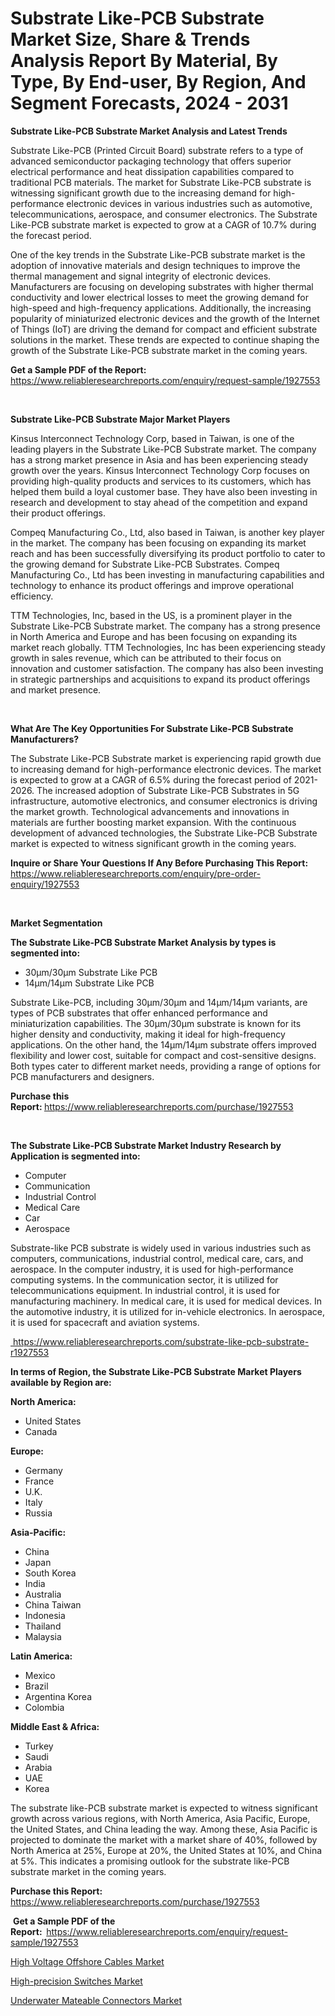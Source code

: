 <p><h1>Substrate Like-PCB Substrate Market Size, Share & Trends Analysis Report By Material, By Type, By End-user, By Region, And Segment Forecasts, 2024 - 2031</h1></p><p><strong>Substrate Like-PCB Substrate Market Analysis and Latest Trends</strong></p>
<p><p>Substrate Like-PCB (Printed Circuit Board) substrate refers to a type of advanced semiconductor packaging technology that offers superior electrical performance and heat dissipation capabilities compared to traditional PCB materials. The market for Substrate Like-PCB substrate is witnessing significant growth due to the increasing demand for high-performance electronic devices in various industries such as automotive, telecommunications, aerospace, and consumer electronics. The Substrate Like-PCB substrate market is expected to grow at a CAGR of 10.7% during the forecast period.</p><p>One of the key trends in the Substrate Like-PCB substrate market is the adoption of innovative materials and design techniques to improve the thermal management and signal integrity of electronic devices. Manufacturers are focusing on developing substrates with higher thermal conductivity and lower electrical losses to meet the growing demand for high-speed and high-frequency applications. Additionally, the increasing popularity of miniaturized electronic devices and the growth of the Internet of Things (IoT) are driving the demand for compact and efficient substrate solutions in the market. These trends are expected to continue shaping the growth of the Substrate Like-PCB substrate market in the coming years.</p></p>
<p><strong>Get a Sample PDF of the Report:&nbsp;</strong> <a href="https://www.reliableresearchreports.com/enquiry/request-sample/1927553">https://www.reliableresearchreports.com/enquiry/request-sample/1927553</a></p>
<p>&nbsp;</p>
<p><strong>Substrate Like-PCB Substrate Major Market Players</strong></p>
<p><p>Kinsus Interconnect Technology Corp, based in Taiwan, is one of the leading players in the Substrate Like-PCB Substrate market. The company has a strong market presence in Asia and has been experiencing steady growth over the years. Kinsus Interconnect Technology Corp focuses on providing high-quality products and services to its customers, which has helped them build a loyal customer base. They have also been investing in research and development to stay ahead of the competition and expand their product offerings.</p><p>Compeq Manufacturing Co., Ltd, also based in Taiwan, is another key player in the market. The company has been focusing on expanding its market reach and has been successfully diversifying its product portfolio to cater to the growing demand for Substrate Like-PCB Substrates. Compeq Manufacturing Co., Ltd has been investing in manufacturing capabilities and technology to enhance its product offerings and improve operational efficiency.</p><p>TTM Technologies, Inc, based in the US, is a prominent player in the Substrate Like-PCB Substrate market. The company has a strong presence in North America and Europe and has been focusing on expanding its market reach globally. TTM Technologies, Inc has been experiencing steady growth in sales revenue, which can be attributed to their focus on innovation and customer satisfaction. The company has also been investing in strategic partnerships and acquisitions to expand its product offerings and market presence.</p></p>
<p>&nbsp;</p>
<p><strong>What Are The Key Opportunities For Substrate Like-PCB Substrate Manufacturers?</strong></p>
<p><p>The Substrate Like-PCB Substrate market is experiencing rapid growth due to increasing demand for high-performance electronic devices. The market is expected to grow at a CAGR of 6.5% during the forecast period of 2021-2026. The increased adoption of Substrate Like-PCB Substrates in 5G infrastructure, automotive electronics, and consumer electronics is driving the market growth. Technological advancements and innovations in materials are further boosting market expansion. With the continuous development of advanced technologies, the Substrate Like-PCB Substrate market is expected to witness significant growth in the coming years.</p></p>
<p><strong>Inquire or Share Your Questions If Any Before Purchasing This Report:</strong> <a href="https://www.reliableresearchreports.com/enquiry/pre-order-enquiry/1927553">https://www.reliableresearchreports.com/enquiry/pre-order-enquiry/1927553</a></p>
<p>&nbsp;</p>
<p><strong>Market Segmentation</strong></p>
<p><strong>The Substrate Like-PCB Substrate Market Analysis by types is segmented into:</strong></p>
<p><ul><li>30μm/30μm Substrate Like PCB</li><li>14μm/14μm Substrate Like PCB</li></ul></p>
<p><p>Substrate Like-PCB, including 30μm/30μm and 14μm/14μm variants, are types of PCB substrates that offer enhanced performance and miniaturization capabilities. The 30μm/30μm substrate is known for its higher density and conductivity, making it ideal for high-frequency applications. On the other hand, the 14μm/14μm substrate offers improved flexibility and lower cost, suitable for compact and cost-sensitive designs. Both types cater to different market needs, providing a range of options for PCB manufacturers and designers.</p></p>
<p><strong>Purchase this Report:&nbsp;</strong><a href="https://www.reliableresearchreports.com/purchase/1927553">https://www.reliableresearchreports.com/purchase/1927553</a></p>
<p>&nbsp;</p>
<p><strong>The Substrate Like-PCB Substrate Market Industry Research by Application is segmented into:</strong></p>
<p><ul><li>Computer</li><li>Communication</li><li>Industrial Control</li><li>Medical Care</li><li>Car</li><li>Aerospace</li></ul></p>
<p><p>Substrate-like PCB substrate is widely used in various industries such as computers, communications, industrial control, medical care, cars, and aerospace. In the computer industry, it is used for high-performance computing systems. In the communication sector, it is utilized for telecommunications equipment. In industrial control, it is used for manufacturing machinery. In medical care, it is used for medical devices. In the automotive industry, it is utilized for in-vehicle electronics. In aerospace, it is used for spacecraft and aviation systems.</p></p>
<p><a href="https://www.reliableresearchreports.com/substrate-like-pcb-substrate-r1927553">&nbsp;https://www.reliableresearchreports.com/substrate-like-pcb-substrate-r1927553</a></p>
<p><strong>In terms of Region, the Substrate Like-PCB Substrate Market Players available by Region are:</strong></p>
<p>
    <p> <strong> North America: </strong>
        <ul>
            <li>United States</li>
            <li>Canada</li>
        </ul>
        </p> 
    <p> <strong> Europe: </strong>
        <ul>
            <li>Germany</li>
            <li>France</li>
            <li>U.K.</li>
            <li>Italy</li>
            <li>Russia</li>
        </ul>
        </p> 
    <p> <strong> Asia-Pacific: </strong>
        <ul>
            <li>China</li>
            <li>Japan</li>
            <li>South Korea</li>
            <li>India</li>
            <li>Australia</li>
            <li>China Taiwan</li>
            <li>Indonesia</li>
            <li>Thailand</li>
            <li>Malaysia</li>
        </ul>
        </p> 
    <p> <strong> Latin America: </strong>
        <ul>
            <li>Mexico</li>
            <li>Brazil</li>
            <li>Argentina Korea</li>
            <li>Colombia</li>
        </ul>
        </p> 
    <p> <strong> Middle East & Africa: </strong>
        <ul>
            <li>Turkey</li>
            <li>Saudi</li>
            <li>Arabia</li>
            <li>UAE</li>
            <li>Korea</li>
        </ul>
    </p>
    </p>
<p><p>The substrate like-PCB substrate market is expected to witness significant growth across various regions, with North America, Asia Pacific, Europe, the United States, and China leading the way. Among these, Asia Pacific is projected to dominate the market with a market share of 40%, followed by North America at 25%, Europe at 20%, the United States at 10%, and China at 5%. This indicates a promising outlook for the substrate like-PCB substrate market in the coming years.</p></p>
<p><strong>Purchase this Report: </strong><a href="https://www.reliableresearchreports.com/purchase/1927553">https://www.reliableresearchreports.com/purchase/1927553</a></p>
<p>&nbsp;<strong>Get a Sample PDF of the Report:&nbsp;&nbsp;</strong><a href="https://www.reliableresearchreports.com/enquiry/request-sample/1927553">https://www.reliableresearchreports.com/enquiry/request-sample/1927553</a></p>
<p><strong></strong></p>
<p><p><a href="https://github.com/ofpaqrof92/Market-Research-Report-List-1/blob/main/high-voltage-offshore-cables-market.md">High Voltage Offshore Cables Market</a></p><p><a href="https://github.com/evanppinks/Market-Research-Report-List-1/blob/main/high-precision-switches-market.md">High-precision Switches Market</a></p><p><a href="https://github.com/tusomamen9/Market-Research-Report-List-1/blob/main/underwater-mateable-connectors-market.md">Underwater Mateable Connectors Market</a></p></p>